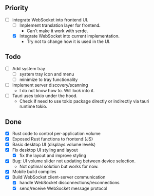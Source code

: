 ## Priority

- [ ] Integrate WebSocket into frontend UI.
    - [ ] Implement translation layer for frontend.
        - Can't make it work with serde.
    - [x] Integrate WebSocket into current implementation.
        - Try not to change how it is used in the UI.

## Todo

- [ ] Add system tray
    - [ ] system tray icon and menu
    - [ ] minimize to tray functionality
- [ ] Implement server discovery/scanning
    - I do not know how to. Will look into it.
- [ ] Tauri uses tokio under the hood.
    - Check if need to use tokio package directly or
      indirectly via tauri runtime tokio.

## Done

- [x] Rust code to control per-application volume
- [x] Exposed Rust functions to frontend (JS)
- [x] Basic desktop UI (displays volume levels)
- [x] Fix desktop UI styling and layout
    - [x] fix the layout and improve styling
- [x] Bug: UI volume slider not updating between device selection.
    - Not optimal solution but works for now.
- [x] Mobile build compiles
- [x] Build WebSocket client-server communication
    - [x] handle WebSocket disconnections/reconnections
    - [x] send/receive WebSocket message protocol